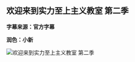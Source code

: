 ## 欢迎来到实力至上主义教室 第二季
**字幕来源：官方字幕**

**润色：小新**

![欢迎来到实力至上主义教室 第二季](https://images2.imgbox.com/f5/d1/0JmUJdH7_o.png)
